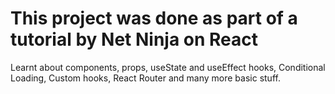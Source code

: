 # This project was done as part of a tutorial by Net Ninja on React

Learnt about components, props, useState and useEffect hooks, Conditional Loading, Custom hooks, React Router and many more basic stuff.
